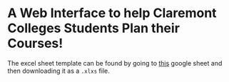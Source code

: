 # A Web Interface to help Claremont Colleges Students Plan their Courses!

The excel sheet template can be found by going to [this](https://docs.google.com/spreadsheets/d/1SeTpNHbI5gJV2mem-YL_pVhyniszCaz-dS4rmn5y2Vg/edit?usp=sharing) google sheet and then downloading it as a `.xlxs` file.
